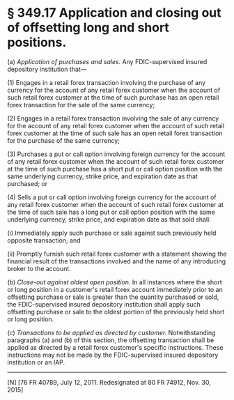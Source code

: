 # § 349.17   Application and closing out of offsetting long and short positions.

(a) *Application of purchases and sales.* Any FDIC-supervised insured depository institution that—


(1) Engages in a retail forex transaction involving the purchase of any currency for the account of any retail forex customer when the account of such retail forex customer at the time of such purchase has an open retail forex transaction for the sale of the same currency;


(2) Engages in a retail forex transaction involving the sale of any currency for the account of any retail forex customer when the account of such retail forex customer at the time of such sale has an open retail forex transaction for the purchase of the same currency;


(3) Purchases a put or call option involving foreign currency for the account of any retail forex customer when the account of such retail forex customer at the time of such purchase has a short put or call option position with the same underlying currency, strike price, and expiration date as that purchased; or


(4) Sells a put or call option involving foreign currency for the account of any retail forex customer when the account of such retail forex customer at the time of such sale has a long put or call option position with the same underlying currency, strike price, and expiration date as that sold shall:


(i) Immediately apply such purchase or sale against such previously held opposite transaction; and


(ii) Promptly furnish such retail forex customer with a statement showing the financial result of the transactions involved and the name of any introducing broker to the account.


(b) *Close-out against oldest open position.* In all instances where the short or long position in a customer's retail forex account immediately prior to an offsetting purchase or sale is greater than the quantity purchased or sold, the FDIC-supervised insured depository institution shall apply such offsetting purchase or sale to the oldest portion of the previously held short or long position.


(c) *Transactions to be applied as directed by customer.* Notwithstanding paragraphs (a) and (b) of this section, the offsetting transaction shall be applied as directed by a retail forex customer's specific instructions. These instructions may not be made by the FDIC-supervised insured depository institution or an IAP.



---

[N] [76 FR 40789, July 12, 2011. Redesignated at 80 FR 74912, Nov. 30, 2015]




